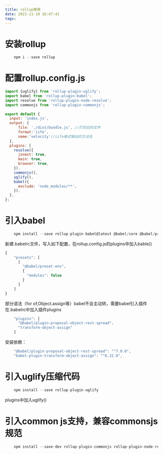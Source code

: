 ```yaml
---
title: rollup使用
date: 2021-11-10 16:47:41
tags:
---
```

# 安装rollup
```javascript
    npm i --save rollup
```
# 配置rollup.config.js
```javascript
import {uglify} from 'rollup-plugin-uglify';
import babel from 'rollup-plugin-babel';
import resolve from 'rollup-plugin-node-resolve';
import commonjs from 'rollup-plugin-commonjs';
 
export default {
  input: 'index.js',
  output: {
      file: './dist/bundle.js', //打包后的文件
      format:'iife',
      name:'velocity'//iife格式输出的方法名
  },
  plugins: [
    resolve({
      jsnext: true,
      main: true,
      browser: true,
    }),
    commonjs(),
    uglify(),
    babel({
      exclude: 'node_modules/**',
    }),
  ],
};
```
# 引入babel
```javascript
    npm install --save rollup-plugin-babel@latest @babel/core @babel/preset-env
```
新建.babelrc文件，写入如下配置，在rollup.config.js的plugins中加入bable()
```javascript
{
    "presets": [
      [
        "@babel/preset-env",
        {
          "modules": false
        }
      ]
    ]
}
```
部分语法（for of,Object.assign等）babel不会主动转，需要babel引入插件
在.babelrc中加入插件plugins
```javascript
    "plugins": [
      "@babel/plugin-proposal-object-rest-spread",
      "transform-object-assign"
    ]
```
安装依赖：
```javascript
    "@babel/plugin-proposal-object-rest-spread": "^7.0.0",
    "babel-plugin-transform-object-assign": "^6.22.0",
```
# 引入uglify压缩代码
```javascript
    npm install --save rollup-plugin-uglify
```
plugins中加入uglify()
# 引入common js支持，兼容commonsjs规范
```javascript
    npm install --save-dev rollup-plugin-commonjs rollup-plugin-node-resolve
```